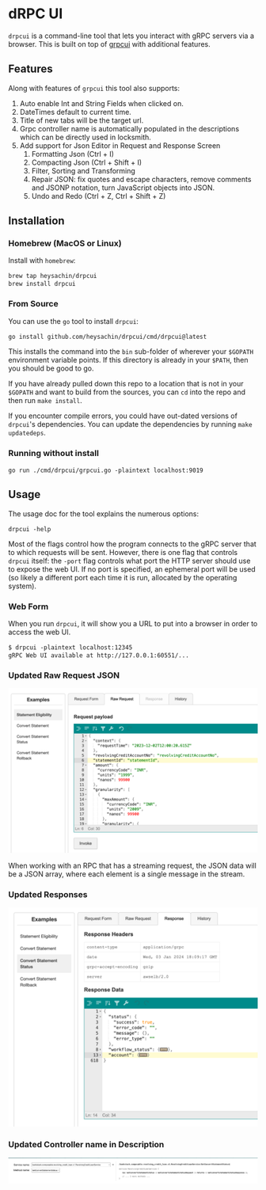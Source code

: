 # dRPC UI

`drpcui` is a command-line tool that lets you interact with gRPC servers via a browser.
This is built on top of [grpcui](github.com/fullstorydev/grpcui) with additional features.

## Features
Along with features of `grpcui` this tool also supports:

1. Auto enable Int and String Fields when clicked on. 
2. DateTimes default to current time. 
3. Title of new tabs will be the target url.
4. Grpc controller name is automatically populated in the descriptions which can be directly used in locksmith.
5. Add support for Json Editor in Request and Response Screen 
   1. Formatting Json (Ctrl + I)
   2. Compacting Json (Ctrl + Shift + I)
   3. Filter, Sorting and Transforming 
   4. Repair JSON: fix quotes and escape characters, remove comments and JSONP notation, turn JavaScript objects into JSON. 
   5. Undo and Redo (Ctrl + Z, Ctrl + Shift + Z)

## Installation

### Homebrew (MacOS or Linux)
Install with `homebrew`:
```shell
brew tap heysachin/drpcui
brew install drpcui
```

### From Source
You can use the `go` tool to install `drpcui`:
```shell
go install github.com/heysachin/drpcui/cmd/drpcui@latest
```

This installs the command into the `bin` sub-folder of wherever your `$GOPATH`
environment variable points. If this directory is already in your `$PATH`, then
you should be good to go.

If you have already pulled down this repo to a location that is not in your
`$GOPATH` and want to build from the sources, you can `cd` into the repo and then
run `make install`.

If you encounter compile errors, you could have out-dated versions of `drpcui`'s
dependencies. You can update the dependencies by running `make updatedeps`.

### Running without install 

```
go run ./cmd/drpcui/grpcui.go -plaintext localhost:9019
```

## Usage
The usage doc for the tool explains the numerous options:
```shell
drpcui -help
```

Most of the flags control how the program connects to the gRPC server that to which
requests will be sent. However, there is one flag that controls `drpcui` itself: the
`-port` flag controls what port the HTTP server should use to expose the web UI. If
no port is specified, an ephemeral port will be used (so likely a different port each
time it is run, allocated by the operating system).

### Web Form
When you run `drpcui`, it will show you a URL to put into a browser in order to access
the web UI.

```
$ drpcui -plaintext localhost:12345
gRPC Web UI available at http://127.0.0.1:60551/...

```

### Updated Raw Request JSON
<p align="center">
  <img alt="web UI request JSON" width="600" src="doc-images/request-payload.png">
</p>

When working with an RPC that has a streaming request, the JSON data will be a JSON array, where
each element is a single message in the stream.

### Updated Responses
<p align="center">
  <img alt="web UI response" width="600" src="doc-images/response-json.png">
</p>

### Updated Controller name in Description
<p align="center">
  <img alt="web UI response" width="1000" src="doc-images/locksmith-contoller-name.png">
</p>
